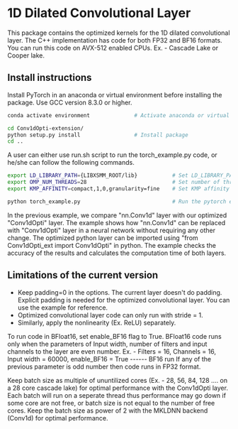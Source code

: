 # 1D Dilated Convolutional Layer

This package contains the optimized kernels for the 1D dilated convolutional layer. 
The C++ implementation has code for both FP32 and BF16 formats.
You can run this code on AVX-512 enabled CPUs. Ex. - Cascade Lake or Cooper lake.

## Install instructions

Install PyTorch in an anaconda or virtual environment before installing the package.
Use GCC version 8.3.0 or higher.

```bash
conda activate environment              # Activate anaconda or virtual environment containing PyTorch

cd Conv1dOpti-extension/
python setup.py install                 # Install package
cd ..
```

A user can either use run.sh script to run the torch_example.py code,
or he/she can follow the following commands.

```bash
export LD_LIBRARY_PATH={LIBXSMM_ROOT/lib}           # Set LD_LIBRARY_PATH
export OMP_NUM_THREADS=28                           # Set number of threads
export KMP_AFFINITY=compact,1,0,granularity=fine    # Set KMP affinity

python torch_example.py                             # Run the pytorch example
```

In the previous example, we compare "nn.Conv1d" layer with our optimized "Conv1dOpti" layer.
The example shows how "nn.Conv1d" can be replaced with "Conv1dOpti" layer in a neural network
without requiring any other change.
The optimized python layer can be imported using "from Conv1dOpti_ext import Conv1dOpti" in python.
The example checks the accuracy of the results and calculates the computation time of both layers.

## Limitations of the current version

- Keep padding=0 in the options. The current layer doesn't do padding.
  Explicit padding is needed for the optimized convolutional layer.
  You can use the example for reference.
- Optimized convolutional layer code can only run with stride = 1.
- Similarly, apply the nonlinearity (Ex. ReLU) separately.  

To run code in BFloat16, set enable_BF16 flag to True. BFloat16 code runs only when the parameters of Input width,
number of filters and input channels to the layer are even number.
Ex. -  Filters = 16, Channels = 16, Input width = 60000, enable_BF16 = True  ------ BF16 run
If any of the previous parameter is odd number then code runs in FP32 format.

Keep batch size as multiple of ununtilized cores (Ex. - 28, 56, 84, 128 .... on a 28 core cascade lake)
for optimal performance with the Conv1dOpti layer.
Each batch will run on a seperate thread thus performance may go down if some core are not free,
or batch size is not equal to the number of free cores.
Keep the batch size as power of 2 with the MKLDNN backend (Conv1d) for optimal performance.

